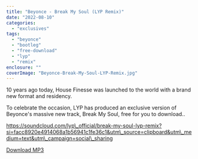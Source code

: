 ```yaml
---
title: "Beyonce - Break My Soul (LYP Remix)"
date: "2022-08-10"
categories: 
  - "exclusives"
tags: 
  - "beyonce"
  - "bootleg"
  - "free-download"
  - "lyp"
  - "remix"
enclosure: ""
coverImage: "Beyonce-Break-My-Soul-LYP-Remix.jpg"
---
```


10 years ago today, House Finesse was launched to the world with a brand new format and residency.

To celebrate the occasion, LYP has produced an exclusive version of Beyonce's massive new track, Break My Soul, free for you to download..

https://soundcloud.com/lyp\_official/break-my-soul-lyp-remix?si=facc8920e4914068a1b56941c1fe36c1&utm\_source=clipboard&utm\_medium=text&utm\_campaign=social\_sharing

[Download MP3](https://pinecast.com/listen/261a5035-87a8-452d-97eb-e17a53bc386c.mp3)
